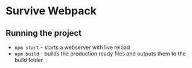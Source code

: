 # Survive Webpack

## Running the project
* `npm start` - starts a webserver with live reload
* `npm build` - builds the production ready files and outputs them to the build folder
